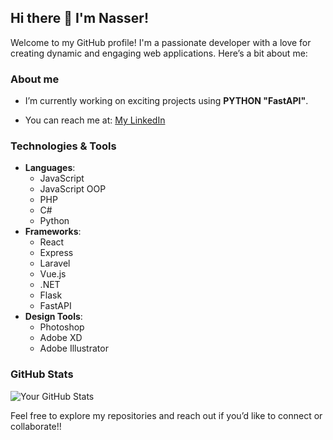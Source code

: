 ## Hi there 👋 I'm Nasser!

Welcome to my GitHub profile! I'm a passionate developer with a love for creating dynamic and engaging web applications. Here’s a bit about me:

### About me
- I’m currently working on exciting projects using **PYTHON "FastAPI"**.

- You can reach me at: [My LinkedIn](https://www.linkedin.com/in/nasser-al-obaedi-057510324/)


### Technologies & Tools
- **Languages**: 
  - JavaScript
  - JavaScript OOP
  - PHP 
  - C#
  - Python
- **Frameworks**: 
  - React 
  - Express 
  - Laravel 
  - Vue.js
  - .NET
  - Flask
  - FastAPI
- **Design Tools**: 
  - Photoshop 
  - Adobe XD
  - Adobe Illustrator 

### GitHub Stats
![Your GitHub Stats](https://github-readme-stats.vercel.app/api?username=LNU4&show_icons=true&theme=radical)

Feel free to explore my repositories and reach out if you’d like to connect or collaborate!!
